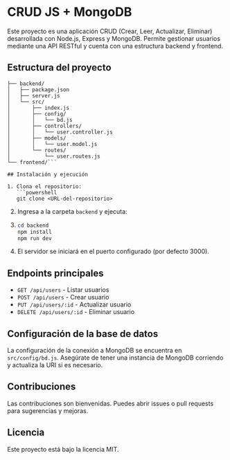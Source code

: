 # CRUD JS + MongoDB

Este proyecto es una aplicación CRUD (Crear, Leer, Actualizar, Eliminar) desarrollada con Node.js, Express y MongoDB. Permite gestionar usuarios mediante una API RESTful y cuenta con una estructura backend y frontend.

## Estructura del proyecto

````crud-js-mongodb/
├── backend/
│   ├── package.json
│   ├── server.js
│   └── src/
│       ├── index.js
│       ├── config/
│       │   └── bd.js
│       ├── controllers/
│       │   └── user.controller.js
│       ├── models/
│       │   └── user.model.js
│       └── routes/
│           └── user.routes.js
└── frontend/```

## Instalación y ejecución

1. Clona el repositorio:
   ```powershell
   git clone <URL-del-repositorio>
````

2.  Ingresa a la carpeta `backend` y ejecuta:
3.  ```powershell
    cd backend
    npm install
    npm run dev
    ```
4.  El servidor se iniciará en el puerto configurado (por defecto 3000).

## Endpoints principales

- `GET /api/users` - Listar usuarios
- `POST /api/users` - Crear usuario
- `PUT /api/users/:id` - Actualizar usuario
- `DELETE /api/users/:id` - Eliminar usuario

## Configuración de la base de datos

La configuración de la conexión a MongoDB se encuentra en `src/config/bd.js`. Asegúrate de tener una instancia de MongoDB corriendo y actualiza la URI si es necesario.

## Contribuciones

Las contribuciones son bienvenidas. Puedes abrir issues o pull requests para sugerencias y mejoras.

## Licencia

Este proyecto está bajo la licencia MIT.
